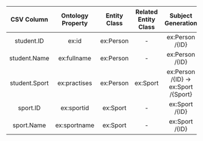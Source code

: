 |CSV Column|Ontology Property|Entity Class|Related Entity Class|Subject Generation|Join Condition|
|:--------:|:---------------:|:----------:|:------------------:|:----------------:|:------------:|
|student.ID|ex:id |ex:Person |-|ex:Person /{ID}|-|
|student.Name|ex:fullname |ex:Person |-|ex:Person /{ID}|-|
|student.Sport|ex:practises |ex:Person |ex:Sport |ex:Person /{ID} → ex:Sport /{Sport}|student.Sport = sport.ID|
|sport.ID|ex:sportid |ex:Sport |-|ex:Sport /{ID}|-|
|sport.Name|ex:sportname |ex:Sport |-|ex:Sport /{ID}|-|
